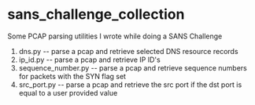 # sans_challenge_collection
Some PCAP parsing utilities I wrote while doing a SANS Challenge
1.  dns.py -- parse a pcap and retrieve selected DNS resource records
2.  ip_id.py -- parse a pcap and retrieve IP ID's
3.  sequence_number.py -- parse a pcap and retrieve sequence numbers for packets with the SYN flag set
4.  src_port.py -- parse a pcap and retrieve the src port if the dst port is equal to a user provided value

